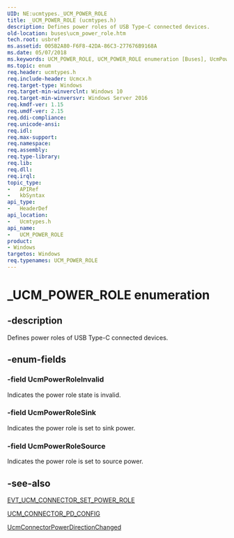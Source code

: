 ```yaml
---
UID: NE:ucmtypes._UCM_POWER_ROLE
title: _UCM_POWER_ROLE (ucmtypes.h)
description: Defines power roles of USB Type-C connected devices.
old-location: buses\ucm_power_role.htm
tech.root: usbref
ms.assetid: 005B2A80-F6F8-42DA-86C3-277676B9168A
ms.date: 05/07/2018
ms.keywords: UCM_POWER_ROLE, UCM_POWER_ROLE enumeration [Buses], UcmPowerRoleInvalid, UcmPowerRoleSink, UcmPowerRoleSource, _UCM_POWER_ROLE, buses.ucm_power_role, ucmtypes/UCM_POWER_ROLE, ucmtypes/UcmPowerRoleInvalid, ucmtypes/UcmPowerRoleSink, ucmtypes/UcmPowerRoleSource
ms.topic: enum
req.header: ucmtypes.h
req.include-header: Ucmcx.h
req.target-type: Windows
req.target-min-winverclnt: Windows 10
req.target-min-winversvr: Windows Server 2016
req.kmdf-ver: 1.15
req.umdf-ver: 2.15
req.ddi-compliance: 
req.unicode-ansi: 
req.idl: 
req.max-support: 
req.namespace: 
req.assembly: 
req.type-library: 
req.lib: 
req.dll: 
req.irql: 
topic_type:
-	APIRef
-	kbSyntax
api_type:
-	HeaderDef
api_location:
-	Ucmtypes.h
api_name:
-	UCM_POWER_ROLE
product:
- Windows
targetos: Windows
req.typenames: UCM_POWER_ROLE
---
```


# _UCM_POWER_ROLE enumeration


## -description


Defines power roles of USB Type-C connected devices. 


## -enum-fields




### -field UcmPowerRoleInvalid

Indicates the power role state is invalid.


### -field UcmPowerRoleSink

Indicates the power role is set to sink power.


### -field UcmPowerRoleSource

Indicates the power role is set to source power. 


## -see-also




<a href="https://msdn.microsoft.com/library/windows/hardware/mt187819">EVT_UCM_CONNECTOR_SET_POWER_ROLE</a>



<a href="https://msdn.microsoft.com/library/windows/hardware/mt187924">UCM_CONNECTOR_PD_CONFIG</a>



<a href="https://msdn.microsoft.com/library/windows/hardware/mt187914">UcmConnectorPowerDirectionChanged</a>
 

 

